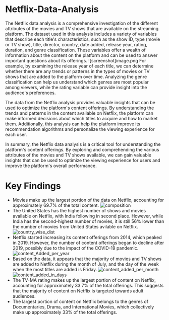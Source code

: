 # Netflix-Data-Analysis

The Netflix data analysis is a comprehensive investigation of the different attributes of the movies and TV shows that are available on the streaming platform. The dataset used in this analysis includes a variety of variables that describe each title's characteristics, such as the show ID, type (movie or TV show), title, director, country, date added, release year, rating, duration, and genre classification. These variables offer a wealth of information about the content on the platform and can be used to answer important questions about its offerings.
![screenshot]image.png
For example, by examining the release year of each title, we can determine whether there are any trends or patterns in the types of movies or TV shows that are added to the platform over time. Analyzing the genre classification can help us understand which genres are most popular among viewers, while the rating variable can provide insight into the audience's preferences.

The data from the Netflix analysis provides valuable insights that can be used to optimize the platform's content offerings. By understanding the trends and patterns in the content available on Netflix, the platform can make informed decisions about which titles to acquire and how to market them. Additionally, this analysis can help the platform improve its recommendation algorithms and personalize the viewing experience for each user.

In summary, the Netflix data analysis is a critical tool for understanding the platform's content offerings. By exploring and comprehending the various attributes of the movies and TV shows available, we can gain valuable insights that can be used to optimize the viewing experience for users and improve the platform's overall performance.

# Key Findings

* Movies make up the largest portion of the data on Netflix, accounting for approximately 69.7% of the total content.
   ![composition](https://user-images.githubusercontent.com/120264399/233318179-f3c31a92-bfcd-4245-9462-6f5181b1f4a0.png)
* The United States has the highest number of shows and movies available on Netflix, with India following in second place. However, while India has the second-highest number of movies, it is still 56% lower than the number of movies from United States avilable on Netflix. 
  ![country_wise_dist](https://user-images.githubusercontent.com/120264399/233320032-dbce1b54-1d3e-4ae1-8d19-2f47ce1bc469.png)
* Netflix started increasing its content offerings from 2014, which peaked in 2019. However, the number of content offerings began to decline after 2019, possibly due to the impact of the COVID-19 pandemic.
  ![content_Added_per_year](https://user-images.githubusercontent.com/120264399/233318933-5e37650a-81f9-4953-9e57-c371691e8221.png)
* Based on the data, it appears that the majority of movies and TV shows are added to Netflix during the month of July, and the day of the week when the most titles are added is Friday.
![content_added_per_month](https://user-images.githubusercontent.com/120264399/233320291-551b6a4d-080f-461e-91a6-652fe1e6cd88.png)
![content_added_in_days](https://user-images.githubusercontent.com/120264399/233318517-a1382ea5-f379-42f6-9e34-dbfac1d966be.png)
* The TV-MA rating makes up the largest portion of content on Netflix, accounting for approximately 33.7% of the total offerings. This suggests that the majority of content on Netflix is targeted towards adult audiences.
* The largest portion of content on Netflix belongs to the genres of Documentaries, Drama, and International Movies, which collectively make up approximately 33% of the total offerings.
